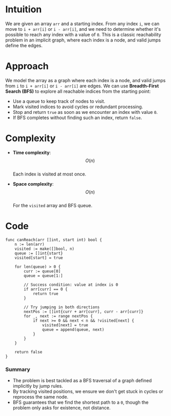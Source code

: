 # Intuition
We are given an array `arr` and a starting index. From any index `i`, we can move to `i + arr[i]` or `i - arr[i]`, and we need to determine whether it's possible to reach any index with a value of `0`. This is a classic reachability problem in an implicit graph, where each index is a node, and valid jumps define the edges.

# Approach
We model the array as a graph where each index is a node, and valid jumps from `i` to `i + arr[i]` or `i - arr[i]` are edges. We can use **Breadth-First Search (BFS)** to explore all reachable indices from the starting point:
- Use a queue to keep track of nodes to visit.
- Mark visited indices to avoid cycles or redundant processing.
- Stop and return `true` as soon as we encounter an index with value `0`.
- If BFS completes without finding such an index, return `false`.

# Complexity
- **Time complexity**: $$O(n)$$  
  Each index is visited at most once.

- **Space complexity**: $$O(n)$$  
  For the `visited` array and BFS queue.

# Code
```golang
func canReach(arr []int, start int) bool {
	n := len(arr)
	visited := make([]bool, n)
	queue := []int{start}
	visited[start] = true

	for len(queue) > 0 {
		curr := queue[0]
		queue = queue[1:]

		// Success condition: value at index is 0
		if arr[curr] == 0 {
			return true
		}

		// Try jumping in both directions
		nextPos := []int{curr + arr[curr], curr - arr[curr]}
		for _, next := range nextPos {
			if next >= 0 && next < n && !visited[next] {
				visited[next] = true
				queue = append(queue, next)
			}
		}
	}

	return false
}
```


### Summary
- The problem is best tackled as a BFS traversal of a graph defined implicitly by jump rules.
- By tracking visited positions, we ensure we don't get stuck in cycles or reprocess the same node.
- BFS guarantees that we find the shortest path to a `0`, though the problem only asks for existence, not distance.

